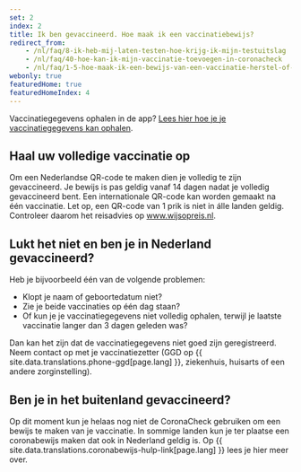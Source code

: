 ```yaml
---
set: 2
index: 2
title: Ik ben gevaccineerd. Hoe maak ik een vaccinatiebewijs?
redirect_from: 
    - /nl/faq/8-ik-heb-mij-laten-testen-hoe-krijg-ik-mijn-testuitslag
    - /nl/faq/40-hoe-kan-ik-mijn-vaccinatie-toevoegen-in-coronacheck
    - /nl/faq/1-5-hoe-maak-ik-een-bewijs-van-een-vaccinatie-herstel-of-testuitslag
webonly: true
featuredHome: true
featuredHomeIndex: 4
---
```

Vaccinatiegegevens ophalen in de app? [Lees hier hoe je je vaccinatiegegevens kan ophalen](/nl/faq/1-1-hoe-werkt-de-coronacheck-app). 

## Haal uw volledige vaccinatie op
Om een Nederlandse QR-code te maken dien je volledig te zijn gevaccineerd. Je bewijs is pas geldig vanaf 14 dagen nadat je volledig gevaccineerd bent. Een internationale QR-code kan worden gemaakt na één vaccinatie. Let op, een QR-code van 1 prik is niet in álle landen geldig. Controleer daarom het reisadvies op www.wijsopreis.nl.

## Lukt het niet en ben je in Nederland gevaccineerd?
Heb je bijvoorbeeld één van de volgende problemen:

- Klopt je naam of geboortedatum niet?
- Zie je beide vaccinaties op één dag staan?
- Of kun je je vaccinatiegegevens niet volledig ophalen, terwijl je laatste vaccinatie langer dan 3 dagen geleden was?

Dan kan het zijn dat de vaccinatiegegevens niet goed zijn geregistreerd. Neem contact op met je vaccinatiezetter (GGD op {{ site.data.translations.phone-ggd[page.lang] }},  ziekenhuis, huisarts of een andere zorginstelling).

## Ben je in het buitenland gevaccineerd?
Op dit moment kun je helaas nog niet de CoronaCheck gebruiken om een bewijs te maken van je vaccinatie. In sommige landen kun je ter plaatse een coronabewijs maken dat ook in Nederland geldig is. Op {{ site.data.translations.coronabewijs-hulp-link[page.lang] }} lees je hier meer over.
